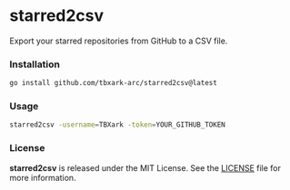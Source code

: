 # starred2csv
 
Export your starred repositories from GitHub to a CSV file.

### Installation

```bash
go install github.com/tbxark-arc/starred2csv@latest
```

### Usage

```bash
starred2csv -username=TBXark -token=YOUR_GITHUB_TOKEN
```

### License
**starred2csv** is released under the MIT License. See the [LICENSE](LICENSE) file for more information.